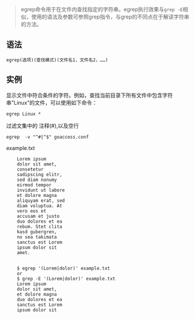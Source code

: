 > egrep命令用于在文件内查找指定的字符串。egrep执行效果与`grep -E`相似，使用的语法及参数可参照grep指令，与grep的不同点在于解读字符串的方法。

语法
---

    egrep(选项)(查找模式)(文件名1，文件名2，……)
    
    
实例
---

显示文件中符合条件的字符。例如，查找当前目录下所有文件中包含字符串"Linux"的文件，可以使用如下命令：

    egrep Linux *


过滤文集中的 注释(#),以及空行

    egrep  -v "^#|^$" goaccess.conf


example.txt

        Lorem ipsum
        dolor sit amet, 
        consetetur
        sadipscing elitr,
        sed diam nonumy
        eirmod tempor
        invidunt ut labore
        et dolore magna
        aliquyam erat, sed
        diam voluptua. At
        vero eos et
        accusam et justo
        duo dolores et ea
        rebum. Stet clita
        kasd gubergren,
        no sea takimata
        sanctus est Lorem
        ipsum dolor sit
        amet.


        $ egrep '(Lorem|dolor)' example.txt
        or
        $ grep -E '(Lorem|dolor)' example.txt
        Lorem ipsum
        dolor sit amet,
        et dolore magna
        duo dolores et ea
        sanctus est Lorem
        ipsum dolor sit